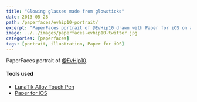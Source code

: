 ```yaml
---
title: "Glowing glasses made from glowsticks"
date: 2013-05-28
path: /paperfaces/evhip10-portrait/
excerpt: "PaperFaces portrait of @EvHip10 drawn with Paper for iOS on an iPad."
image: ../../images/paperfaces-evhip10-twitter.jpg
categories: [paperfaces]
tags: [portrait, illustration, Paper for iOS]
---
```


PaperFaces portrait of [@EvHip10](https://twitter.com/EvHip10).

#### Tools used

- [LunaTik Alloy Touch Pen](https://www.amazon.com/gp/product/B00821TR7G/ref=as_li_ss_tl?ie=UTF8&tag=mademist-20&linkCode=as2&camp=1789&creative=390957&creativeASIN=B00821TR7G)
- [Paper for iOS](https://paper.bywetransfer.com/)
